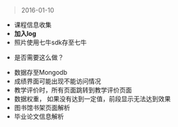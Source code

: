 > 2016-01-10

- 课程信息收集
- **加入log**
- 照片使用七牛sdk存至七牛
 * 是否需要这么做？
- 数据存至Mongodb
- 成绩界面可能出现不能访问情况
- 教学评价时，所有页面跳转到教学评价页面
- 数据权重， 如果没有达到一定值，前段显示无法达到效果
- 图书馆书架页面解析
- 毕业论文信息解析